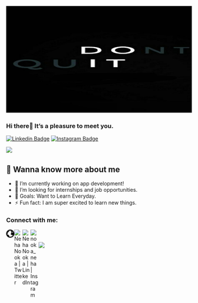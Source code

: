 
<img src="1.jpg" height=290px width=100%>

### Hi there👋 It’s a pleasure to meet you.
[![Linkedin Badge](https://img.shields.io/badge/-NehaNooka-blue?style=flat-square&logo=Linkedin&logoColor=white&link=https://www.linkedin.com/in/neha-nooka-076588153)][linkedin]
[![Instagram Badge](https://img.shields.io/badge/-nooka_neha-purple?style=flat-square&logo=instagram&logoColor=white&link=https://https://www.instagram.com/nooka_neha)][instagram]

![](https://visitor-badge.glitch.me/badge?page_id=NookaNeha/NookaNeha)


##   👋 Wanna know more about me

- 🔭 I’m currently working on app development!
- 👯 I’m looking for internships and job opportunities.
- 🥅 Goals: Want to Learn Everyday.
- ⚡ Fun fact: I am super excited to learn new things.

### Connect with me:

[<img align="left" alt="" width="22px" src="https://raw.githubusercontent.com/iconic/open-iconic/master/svg/globe.svg" />][github]
[<img align="left" alt="NehaNooka | Twitter" width="22px" src="https://cdn.jsdelivr.net/npm/simple-icons@v3/icons/twitter.svg" />][twitter]
[<img align="left" alt="NehaNooka | LinkedIn" width="22px" src="https://cdn.jsdelivr.net/npm/simple-icons@v3/icons/linkedin.svg" />][linkedin]
[<img align="left" alt="nooka_neha | Instagram" width="22px" src="https://cdn.jsdelivr.net/npm/simple-icons@v3/icons/instagram.svg" />][instagram]

<br />
<br />

<img src="https://github-readme-stats.vercel.app/api?username=NookaNeha&&show_icons=true&title_color=ffffff&icon_color=bb2acf&text_color=daf7dc&bg_color=151515"/>

[twitter]: https://www.twitter.com/NehaNooka
[instagram]: https://www.instagram.com/nooka_neha
[linkedin]: https://www.linkedin.com/in/neha-nooka-076588153
[github]: https://github.com/NookaNeha
